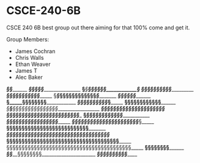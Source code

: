 # CSCE-240-6B
CSCE 240 6B best group out there aiming for that 100% come and get it.


Group Members:
- James Cochran 
- Chris Walls
- Ethan Weaver
- James T
- Alec Baker

___________________§§_________________________
_____________§____§§§§________________________
__§___§__________§§§§§§_________________§_____
_________§§_____§§§§§§§§______________________
_______________§§§§§§§§§§______§______________
§___§_________§§§§§§§§§§§§_________§__________
_________________§§§§§§_______________________
__________§_____§§§§§§§§______________________
_______________§§§§§§§§§§_____§_______________
______________§§§§§§§§§§§§____________________
_§_____§_____§§§§§§§§§§§§§§§__________________
___________§§§§§§§§§§§§§§§§§§§______§____§____
________§§§§§§§§§§§§§§§§§§§§§§§§______________
__§___________§§§§§§§§§§§§____________________
____________§§§§§§§§§§§§§§§§_____§____________
_________§§§§§§§§§§§§§§§§§§§§§§_________§_____
______§§§§§§§§§§§§§§§§§§§§§§§§§§§_____________
___§§§§§§§§§§§§§§§§§§§§§§§§§§§§§§§§§______§___
__§§§§§§§§§§§§§§§§§§§§§§§§§§§§§§§§§§§§§_______
§§§§§§§§§§§§§§§§§§§§§§§§§§§§§§§§§§§§§§§§§_____
________________§§§§§§§§______________________
___§______§_____§§§§§§§§______________________
________________§§§§§§§§____§_________§_______
